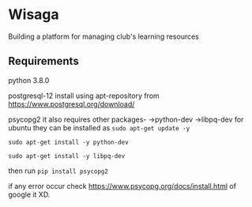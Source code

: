 # Wisaga
Building a platform for managing club's learning resources

## Requirements
python 3.8.0

postgresql-12
install using apt-repository from https://www.postgresql.org/download/

psycopg2
it also requires other packages-
->python-dev
->libpq-dev
for ubuntu they can be installed as 
`sudo apt-get update -y`

`sudo apt-get install -y python-dev`

`sudo apt-get install -y libpq-dev`

then run
`pip install psycopg2`

if any error occur check https://www.psycopg.org/docs/install.html of google it XD.

